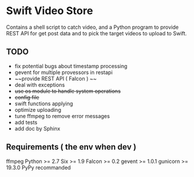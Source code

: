 Swift Video Store
===================================================

Contains a shell script to catch video, and a Python program to provide REST 
API for get post data and to pick the target videos to upload to Swift.


TODO
---------------------------------------------------
- fix potential bugs about timestamp processing
- gevent for multiple provessors in restapi
- ~~provide REST API ( Falcon ) ~~
- deal with exceptions 
- ~~use os module to handle system operations~~
- ~~config file~~
- swift functions applying
- optimize uploading
- tune ffmpeg to remove error messages
- add tests
- add doc by Sphinx


Requirements ( the env when dev )
---------------------------------------------------
ffmpeg
Python >= 2.7
Six >= 1.9
Falcon >= 0.2 
gevent >= 1.0.1
gunicorn >= 19.3.0
PyPy recommanded
